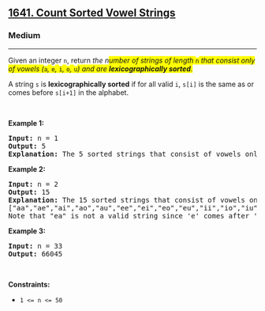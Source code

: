<h2><a href="https://leetcode.com/problems/count-sorted-vowel-strings/">1641. Count Sorted Vowel Strings</a></h2><h3>Medium</h3><hr><div><p>Given an integer <code>n</code>, return <em>the n<span class="highlighter--highlighted" style="background-color: yellow;" data-highlight-id="0">umber of strings of length </span></em><code><span class="highlighter--highlighted" style="background-color: yellow;" data-highlight-id="0">n</span></code><em><span class="highlighter--highlighted" style="background-color: yellow;" data-highlight-id="0"> that consist only of vowels (</span></em><code><span class="highlighter--highlighted" style="background-color: yellow;" data-highlight-id="0">a</span></code><em><span class="highlighter--highlighted" style="background-color: yellow;" data-highlight-id="0">, </span></em><code><span class="highlighter--highlighted" style="background-color: yellow;" data-highlight-id="0">e</span></code><em><span class="highlighter--highlighted" style="background-color: yellow;" data-highlight-id="0">, </span></em><code><span class="highlighter--highlighted" style="background-color: yellow;" data-highlight-id="0">i</span></code><em><span class="highlighter--highlighted" style="background-color: yellow;" data-highlight-id="0">, </span></em><code><span class="highlighter--highlighted" style="background-color: yellow;" data-highlight-id="0">o</span></code><em><span class="highlighter--highlighted" style="background-color: yellow;" data-highlight-id="0">, </span></em><code><span class="highlighter--highlighted" style="background-color: yellow;" data-highlight-id="0">u</span></code><em><span class="highlighter--highlighted" style="background-color: yellow;" data-highlight-id="0">) and are </span><strong><span class="highlighter--highlighted" style="background-color: yellow;" data-highlight-id="0">lexicographically sorted</span></strong><span class="highlighter--highlighted" style="background-color: yellow;" data-highlight-id="0">.</span></em></p>

<p>A string <code>s</code> is <strong>lexicographically sorted</strong> if for all valid <code>i</code>, <code>s[i]</code> is the same as or comes before <code>s[i+1]</code> in the alphabet.</p>

<p>&nbsp;</p>
<p><strong>Example 1:</strong></p>

<pre style="position: relative;"><strong>Input:</strong> n = 1
<strong>Output:</strong> 5
<strong>Explanation:</strong> The 5 sorted strings that consist of vowels only are <code>["a","e","i","o","u"].</code>
<div class="open_grepper_editor" title="Edit &amp; Save To Grepper"></div></pre>

<p><strong>Example 2:</strong></p>

<pre style="position: relative;"><strong>Input:</strong> n = 2
<strong>Output:</strong> 15
<strong>Explanation:</strong> The 15 sorted strings that consist of vowels only are
["aa","ae","ai","ao","au","ee","ei","eo","eu","ii","io","iu","oo","ou","uu"].
Note that "ea" is not a valid string since 'e' comes after 'a' in the alphabet.
<div class="open_grepper_editor" title="Edit &amp; Save To Grepper"></div></pre>

<p><strong>Example 3:</strong></p>

<pre style="position: relative;"><strong>Input:</strong> n = 33
<strong>Output:</strong> 66045
<div class="open_grepper_editor" title="Edit &amp; Save To Grepper"></div></pre>

<p>&nbsp;</p>
<p><strong>Constraints:</strong></p>

<ul>
	<li><code>1 &lt;= n &lt;= 50</code>&nbsp;</li>
</ul>
</div>
